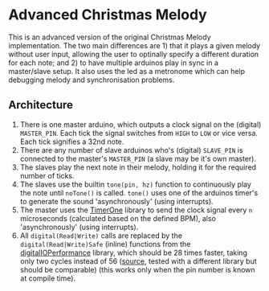 # Advanced Christmas Melody

This is an advanced version of the original Christmas Melody implementation. The two main differences are 1) that it plays a given melody without user input, allowing the user to optinally specify a different duration for each note; and 2) to have multiple arduinos play in sync in a master/slave setup. It also uses the led as a metronome which can help debugging melody and synchronisation problems.

## Architecture

1. There is one master arduino, which outputs a clock signal on the (digital) `MASTER_PIN`. Each tick the signal switches from `HIGH` to `LOW` or vice versa. Each tick signifies a 32nd note.
2. There are any number of slave arduinos who's (digital) `SLAVE_PIN` is connected to the master's `MASTER_PIN` (a slave may be it's own master).
3. The slaves play the next note in their melody, holding it for the required number of ticks.
4. The slaves use the builtin `tone(pin, hz)` function to continuously play the note until `noTone()` is called. `tone()` uses one of the arduinos timer's to generate the sound 'asynchronously' (using interrupts).
5. The master uses the [TimerOne](https://github.com/PaulStoffregen/TimerOne) library to send the clock signal every `n` microseconds (calculated based on the defined BPM), also 'asynchronously' (using interrupts).
6. All `digital(Read|Write)` calls  are replaced by the `digital(Read|Write)Safe` (inline) functions from the [digitalIOPerformance](https://github.com/projectgus/digitalIOPerformance) library, which should be 28 times faster, taking only two cycles instead of 56 ([source](http://www.billporter.info/2010/08/18/ready-set-oscillate-the-fastest-way-to-change-arduino-pins/), tested with a different library but should be comparable) (this works only when the pin number is known at compile time).


